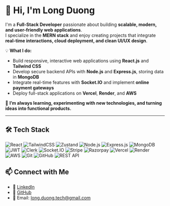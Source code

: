 # 👋 Hi, I'm Long Duong

I'm a **Full-Stack Developer** passionate about building **scalable, modern, and user-friendly web applications**.  
I specialize in the **MERN stack** and enjoy creating projects that integrate **real-time interactions, cloud deployment, and clean UI/UX design**.

💡 **What I do:**  
- Build responsive, interactive web applications using **React.js** and **Tailwind CSS**  
- Develop secure backend APIs with **Node.js** and **Express.js**, storing data in **MongoDB**  
- Integrate real-time features with **Socket.IO** and implement **online payment gateways**  
- Deploy full-stack applications on **Vercel**, **Render**, and **AWS**  

🚀 **I’m always learning, experimenting with new technologies, and turning ideas into functional products.**  

---

## 🛠️ Tech Stack

![React](https://img.shields.io/badge/React-20232A?style=for-the-badge&logo=react&logoColor=61DAFB) ![TailwindCSS](https://img.shields.io/badge/Tailwind_CSS-38B2AC?style=for-the-badge&logo=tailwind-css&logoColor=white) ![Zustand](https://img.shields.io/badge/Zustand-20232A?style=for-the-badge&logo=zustand&logoColor=yellow) ![Node.js](https://img.shields.io/badge/Node.js-43853D?style=for-the-badge&logo=node.js&logoColor=white) ![Express.js](https://img.shields.io/badge/Express.js-000000?style=for-the-badge&logo=express&logoColor=white) ![MongoDB](https://img.shields.io/badge/MongoDB-4EA94B?style=for-the-badge&logo=mongodb&logoColor=white) ![JWT](https://img.shields.io/badge/JWT-black?style=for-the-badge&logo=JSON%20web%20tokens) ![Clerk](https://img.shields.io/badge/Clerk-1F2937?style=for-the-badge&logo=clerk&logoColor=white) ![Socket.IO](https://img.shields.io/badge/Socket.IO-010101?style=for-the-badge&logo=socket.io&logoColor=white) ![Stripe](https://img.shields.io/badge/Stripe-626CD9?style=for-the-badge&logo=stripe&logoColor=white) ![Razorpay](https://img.shields.io/badge/Razorpay-2C2D72?style=for-the-badge&logo=razorpay&logoColor=white) ![Vercel](https://img.shields.io/badge/Vercel-000000?style=for-the-badge&logo=vercel&logoColor=white) ![Render](https://img.shields.io/badge/Render-46E3B7?style=for-the-badge&logo=render&logoColor=white) ![AWS](https://img.shields.io/badge/AWS-FF9900?style=for-the-badge&logo=amazon-aws&logoColor=white) ![Git](https://img.shields.io/badge/Git-F05033?style=for-the-badge&logo=git&logoColor=white) ![GitHub](https://img.shields.io/badge/GitHub-181717?style=for-the-badge&logo=github&logoColor=white) ![REST API](https://img.shields.io/badge/REST-02569B?style=for-the-badge&logo=postman&logoColor=white)

## 📫 Connect with Me
- 💼 [LinkedIn](https://www.linkedin.com/in/longduong98/)  
- 📂 [GitHub](https://github.com/longd-dev)  
- 📧 Email: long.duong.tech@gmail.com
